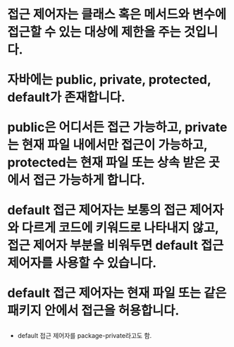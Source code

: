 <h1>
접근 제어자는 클래스 혹은 메서드와 변수에 접근할 수 있는 대상에 제한을 주는 것입니다.

자바에는 public, private, protected, default가 존재합니다.

public은 어디서든 접근 가능하고, private는 현재 파일 내에서만 접근이 가능하고, protected는 현재 파일 또는 상속 받은 곳에서 접근 가능하게 합니다.

default 접근 제어자는 보통의 접근 제어자와 다르게 코드에 키워드로 나타내지 않고, 접근 제어자 부분을 비워두면 default 접근 제어자를 사용할 수 있습니다.

default 접근 제어자는 현재 파일 또는 같은 패키지 안에서 접근을 허용합니다.
</h1>

- default 접근 제어자를 package-private라고도 함.